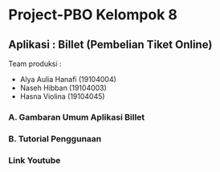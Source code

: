 # Project-PBO Kelompok 8
## Aplikasi : Billet (Pembelian Tiket Online)
Team produksi : 
* Alya Aulia Hanafi  (19104004)
* Naseh Hibban       (19104003)
* Hasna Violina      (19104045)

### A. Gambaran Umum Aplikasi Billet
### B. Tutorial Penggunaan
### Link Youtube
